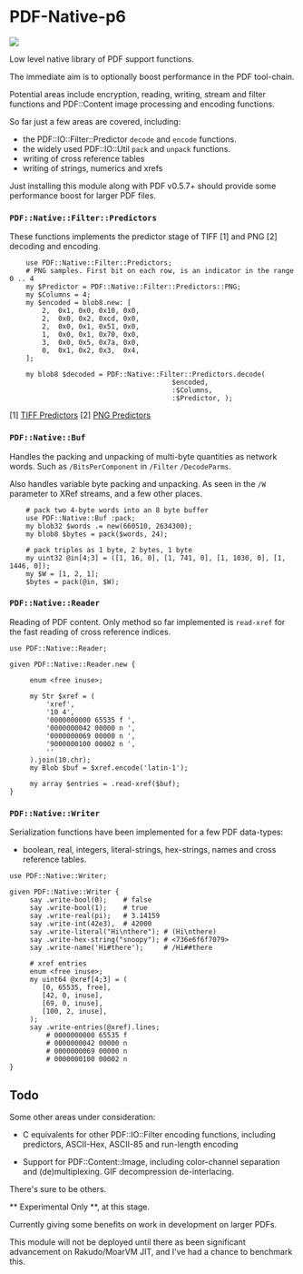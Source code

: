 # PDF-Native-p6


 <a href="https://ci.appveyor.com/project/p6-pdf/PDF-Native-p6/branch/master"><img src="https://ci.appveyor.com/api/projects/status/github/p6-pdf/PDF-Native-p6?branch=master&passingText=Windows%20-%20OK&failingText=Windows%20-%20FAIL&pendingText=Windows%20-%20pending&svg=true"></a>

Low level native library of PDF support functions.

The immediate aim is to optionally boost performance in the PDF tool-chain.

Potential areas include encryption, reading, writing, stream and filter functions and PDF::Content image processing and encoding functions.

So far just a few areas are covered, including:

- the PDF::IO::Filter::Predictor `decode` and `encode` functions.
- the widely used PDF::IO::Util `pack` and `unpack` functions.
- writing of cross reference tables
- writing of strings, numerics and xrefs

Just installing this module along with PDF v0.5.7+ should provide some performance
boost for larger PDF files.

### `PDF::Native::Filter::Predictors`

These functions implements the predictor stage of TIFF [1] and PNG [2] decoding and encoding.
```
    use PDF::Native::Filter::Predictors;
    # PNG samples. First bit on each row, is an indicator in the range 0 .. 4
    my $Predictor = PDF::Native::Filter::Predictors::PNG;
    my $Columns = 4;
    my $encoded = blob8.new: [
        2,  0x1, 0x0, 0x10, 0x0,
        2,  0x0, 0x2, 0xcd, 0x0,
        2,  0x0, 0x1, 0x51, 0x0,
        1,  0x0, 0x1, 0x70, 0x0,
        3,  0x0, 0x5, 0x7a, 0x0,
        0,  0x1, 0x2, 0x3,  0x4,
    ];

    my blob8 $decoded = PDF::Native::Filter::Predictors.decode(
                                        $encoded,
                                        :$Columns,
                                        :$Predictor, );
```

[1] [TIFF Predictors](http://www.fileformat.info/format/tiff/corion-lzw.htm)
[2] [PNG Predictors](https://www.w3.org/TR/PNG-Filters.html)

### `PDF::Native::Buf`

Handles the packing and unpacking of multi-byte quantities as network words. Such as `/BitsPerComponent` in `/Filter` `/DecodeParms`.

Also handles variable byte packing and unpacking. As seen in the `/W` parameter to XRef streams, and a few other places.

```
    # pack two 4-byte words into an 8 byte buffer
    use PDF::Native::Buf :pack;
    my blob32 $words .= new(660510, 2634300);
    my blob8 $bytes = pack($words, 24);

    # pack triples as 1 byte, 2 bytes, 1 byte
    my uint32 @in[4;3] = ([1, 16, 0], [1, 741, 0], [1, 1030, 0], [1, 1446, 0]);
    my $W = [1, 2, 1];
    $bytes = pack(@in, $W);
```

### `PDF::Native::Reader`

Reading of PDF content. Only method so far implemented is `read-xref` for the fast reading of cross reference indices.
```
use PDF::Native::Reader;

given PDF::Native::Reader.new {

     enum <free inuse>;

     my Str $xref = (
         'xref',
         '10 4',
         '0000000000 65535 f ',
         '0000000042 00000 n ',
         '0000000069 00000 n ',
         '9000000100 00002 n ',
         ''
     ).join(10.chr);
     my Blob $buf = $xref.encode('latin-1');

     my array $entries = .read-xref($buf);
}
```

### `PDF::Native::Writer`

Serialization functions have been implemented for a few PDF data-types:

- boolean, real, integers, literal-strings, hex-strings, names and cross reference tables.

```
use PDF::Native::Writer;

given PDF::Native::Writer {
     say .write-bool(0);    # false
     say .write-bool(1);    # true
     say .write-real(pi);   # 3.14159
     say .write-int(42e3),  # 42000
     say .write-literal("Hi\nthere"); # (Hi\nthere)
     say .write-hex-string("snoopy"); # <736e6f6f7079>
     say .write-name('Hi#there');     # /Hi##there

     # xref entries
     enum <free inuse>;
     my uint64 @xref[4;3] = (
        [0, 65535, free],
        [42, 0, inuse],
        [69, 0, inuse],
        [100, 2, inuse],
     );
     say .write-entries(@xref).lines;
         # 0000000000 65535 f 
         # 0000000042 00000 n 
         # 0000000069 00000 n 
         # 0000000100 00002 n
}
```

## Todo

Some other areas under consideration:

- C equivalents for other PDF::IO::Filter encoding functions, including predictors, ASCII-Hex, ASCII-85 and run-length encoding

- Support for PDF::Content::Image, including color-channel separation and (de)multiplexing. GIF decompression de-interlacing.

There's sure to be others.

** Experimental Only **, at this stage.

Currently giving some benefits on work in development on larger PDFs.

This module will not be deployed until there as been significant advancement on Rakudo/MoarVM JIT, and I've had a chance to benchmark this.


